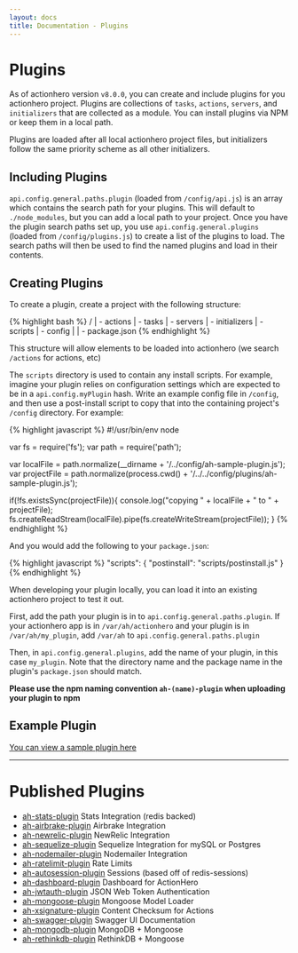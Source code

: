 ```yaml
---
layout: docs
title: Documentation - Plugins
---
```


# Plugins

As of actionhero version `v8.0.0`, you can create and include plugins for you actionhero project.  Plugins are collections of `tasks`, `actions`, `servers`, and `initializers` that are collected as a module.  You can install plugins via NPM or keep them in a local path.

Plugins are loaded after all local actionhero project files, but initializers follow the same priority scheme as all other initializers.

## Including Plugins

`api.config.general.paths.plugin` (loaded from `/config/api.js`) is an array which contains the search path for your plugins.  This will default to `./node_modules`, but you can add a local path to your project.  Once you have the plugin search paths set up, you use `api.config.general.plugins` (loaded from `/config/plugins.js`) to create a list of the plugins to load.  The search paths will then be used to find the named plugins and load in their contents.

## Creating Plugins

To create a plugin, create a project with the following structure:

{% highlight bash %}
/
| - actions
| - tasks
| - servers
| - initializers
| - scripts
| - config
|
| - package.json
{% endhighlight %}

This structure will allow elements to be loaded into actionhero (we search `/actions` for actions, etc)

The `scripts` directory is used to contain any install scripts.  For example, imagine your plugin relies on configuration settings which are expected to be in a `api.config.myPlugin` hash.  Write an example config file in `/config`, and then use a post-install script to copy that into the containing project's `/config` directory.  For example:

{% highlight javascript %}
#!/usr/bin/env node

var fs = require('fs');
var path = require('path');

var localFile   = path.normalize(__dirname + '/../config/ah-sample-plugin.js');
var projectFile = path.normalize(process.cwd() + '/../../config/plugins/ah-sample-plugin.js');

if(!fs.existsSync(projectFile)){
  console.log("copying " + localFile + " to " + projectFile);
  fs.createReadStream(localFile).pipe(fs.createWriteStream(projectFile));
}
{% endhighlight %}

And you would add the following to your `package.json`:

{% highlight javascript %}
"scripts": {
  "postinstall": "scripts/postinstall.js"
}
{% endhighlight %}

When developing your plugin locally, you can load it into an existing actionhero project to test it out.

First, add the path your plugin is in to `api.config.general.paths.plugin`.  If your actionhero app is in `/var/ah/actionhero` and your plugin is in `/var/ah/my_plugin`, add `/var/ah` to `api.config.general.paths.plugin`

Then, in `api.config.general.plugins`, add the name of your plugin, in this case `my_plugin`.  Note that the directory name and the package name in the plugin's `package.json` should match.

**Please use the npm naming convention `ah-(name)-plugin` when uploading your plugin to npm**

## Example Plugin

[You can view a sample plugin here](https://github.com/evantahler/ah-sample-plugin)

---

# Published Plugins

- [ah-stats-plugin](https://github.com/evantahler/ah-stats-plugin) Stats Integration (redis backed)
- [ah-airbrake-plugin](https://github.com/evantahler/ah-airbrake-plugin) Airbrake Integration
- [ah-newrelic-plugin](https://github.com/evantahler/ah-newrelic-plugin) NewRelic Integration
- [ah-sequelize-plugin](https://github.com/evantahler/ah-sequelize-plugin) Sequelize Integration for mySQL or Postgres
- [ah-nodemailer-plugin](https://github.com/panjiesw/ah-nodemailer-plugin) Nodemailer Integration
- [ah-ratelimit-plugin](https://github.com/innerdvations/ah-ratelimit-plugin) Rate Limits
- [ah-autosession-plugin](https://github.com/innerdvations/ah-autosession-plugin) Sessions (based off of redis-sessions)
- [ah-dashboard-plugin](https://github.com/S3bb1/ah-dashboard-plugin) Dashboard for ActionHero
- [ah-jwtauth-plugin](https://github.com/lookaflyingdonkey/ah-jwtauth-plugin) JSON Web Token Authentication
- [ah-mongoose-plugin](https://github.com/lookaflyingdonkey/ah-mongoose-plugin) Mongoose Model Loader
- [ah-xsignature-plugin](https://github.com/lookaflyingdonkey/ah-xsignature-plugin) Content Checksum for Actions
- [ah-swagger-plugin](https://github.com/supamii/ah-swagger-plugin) Swagger UI Documentation
- [ah-mongodb-plugin](https://github.com/eduardogch/ah-mongodb-plugin) MongoDB + Mongoose
- [ah-rethinkdb-plugin](https://github.com/eduardogch/ah-rethinkdb-plugin) RethinkDB + Mongoose
